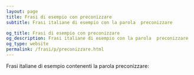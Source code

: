 ```yaml
---
layout: page
title: Frasi di esempio con preconizzare 
subtitle: Frasi italiane di esempio con la parola  preconizzare

og_title: Frasi di esempio con preconizzare 
og_description: Frasi italiane di esempio con la parola  preconizzare
og_type: website
permalink: /frasi/p/preconizzare.html
---
```


Frasi italiane di esempio contenenti la parola preconizzare:


